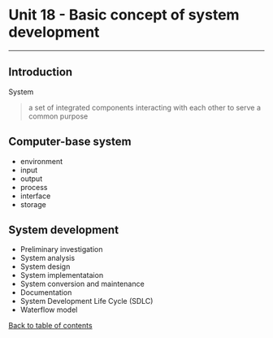 # Unit 18 - Basic concept of system development
---
## Introduction
System

> a set of integrated components interacting with each other to serve a common purpose

## Computer-base system
- environment
- input
- output
- process
- interface
- storage

## System development
- Preliminary investigation
- System analysis
- System design
- System implementataion
- System conversion and maintenance
- Documentation
- System Development Life Cycle (SDLC)
- Waterflow model

[Back to table of contents](../REVISION.md)